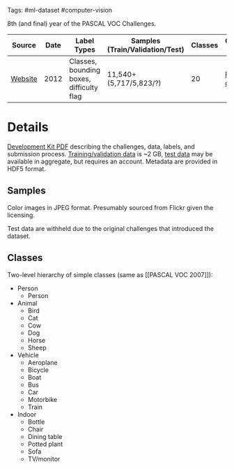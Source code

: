 Tags: #ml-dataset #computer-vision 

8th (and final) year of the PASCAL VOC Challenges.

| Source | Date | Label Types | Samples (Train/Validation/Test) | Classes | Commercial Use? |
| --- | --- | --- | --- | --- | --- |
| [Website](http://host.robots.ox.ac.uk/pascal/VOC/voc2012/) | 2012 | Classes, bounding boxes, difficulty flag | 11,540+ (5,717/5,823/?) | 20 | [Flickr Terms of Use](http://www.flickr.com/terms.gne?legacy=1) |

# Details
 [Development Kit PDF](http://host.robots.ox.ac.uk/pascal/VOC/voc2012/devkit_doc.pdf) describing the challenges, data, labels, and submission process.  [Training/validation data](http://host.robots.ox.ac.uk/pascal/VOC/voc2012/VOCtrainval_11-May-2012.tar) is ~2 GB, [test data](http://host.robots.ox.ac.uk:8080/) may be available in aggregate, but requires an account.  Metadata are provided in HDF5 format.
 
## Samples
Color images in JPEG format.  Presumably sourced from Flickr given the licensing.

Test data are withheld due to the original challenges that introduced the dataset.

## Classes
Two-level hierarchy of simple classes (same as [[PASCAL VOC 2007]]):
- Person
    - Person
- Animal
    - Bird
    - Cat
    - Cow
    - Dog
    - Horse
    - Sheep
- Vehicle
    - Aeroplane
    - Bicycle
    - Boat
    - Bus
    - Car
    - Motorbike
    - Train
- Indoor
    - Bottle
    - Chair
    - Dining table
    - Potted plant
    - Sofa
    - TV/monitor
